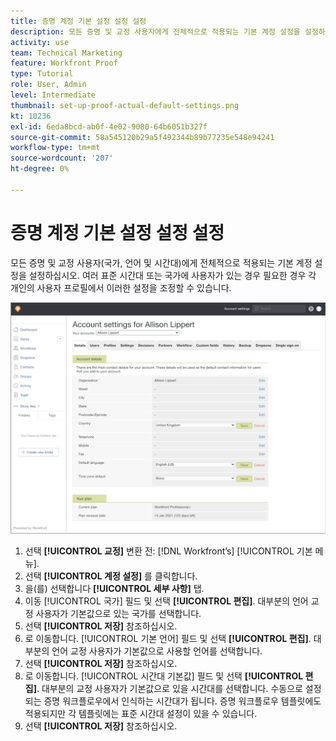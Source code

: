 ```yaml
---
title: 증명 계정 기본 설정 설정 설정
description: 모든 증명 및 교정 사용자에게 전체적으로 적용되는 기본 계정 설정을 설정하는 방법을 알아봅니다.
activity: use
team: Technical Marketing
feature: Workfront Proof
type: Tutorial
role: User, Admin
level: Intermediate
thumbnail: set-up-proof-actual-default-settings.png
kt: 10236
exl-id: 6eda8bcd-ab0f-4e02-9080-64b6051b327f
source-git-commit: 58a545120b29a5f492344b89b77235e548e94241
workflow-type: tm+mt
source-wordcount: '207'
ht-degree: 0%

---
```


# 증명 계정 기본 설정 설정 설정

모든 증명 및 교정 사용자(국가, 언어 및 시간대)에게 전체적으로 적용되는 기본 계정 설정을 설정하십시오. 여러 표준 시간대 또는 국가에 사용자가 있는 경우 필요한 경우 각 개인의 사용자 프로필에서 이러한 설정을 조정할 수 있습니다.

![교정을 위한 계정 설정 창](assets/proof-system-setups-default-account-settings.png)

1. 선택 **[!UICONTROL 교정]** 변환 전: [!DNL Workfront’s] [!UICONTROL 기본 메뉴].
1. 선택 **[!UICONTROL 계정 설정]** 를 클릭합니다.
1. 을(를) 선택합니다 **[!UICONTROL 세부 사항]** 탭.
1. 이동 [!UICONTROL 국가] 필드 및 선택 **[!UICONTROL 편집]**. 대부분의 언어 교정 사용자가 기본값으로 있는 국가를 선택합니다.
1. 선택 **[!UICONTROL 저장]** 참조하십시오.
1. 로 이동합니다. [!UICONTROL 기본 언어] 필드 및 선택 **[!UICONTROL 편집]**. 대부분의 언어 교정 사용자가 기본값으로 사용할 언어를 선택합니다.
1. 선택 **[!UICONTROL 저장]** 참조하십시오.
1. 로 이동합니다. [!UICONTROL 시간대 기본값] 필드 및 선택 **[!UICONTROL 편집]**. 대부분의 교정 사용자가 기본값으로 있을 시간대를 선택합니다. 수동으로 설정되는 증명 워크플로우에서 인식하는 시간대가 됩니다. 증명 워크플로우 템플릿에도 적용되지만 각 템플릿에는 표준 시간대 설정이 있을 수 있습니다.
1. 선택 **[!UICONTROL 저장]** 참조하십시오.
